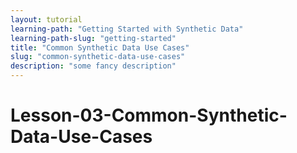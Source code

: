 ```yaml
---
layout: tutorial
learning-path: "Getting Started with Synthetic Data"
learning-path-slug: "getting-started"
title: "Common Synthetic Data Use Cases"
slug: "common-synthetic-data-use-cases"
description: "some fancy description"
---
```


# Lesson-03-Common-Synthetic-Data-Use-Cases